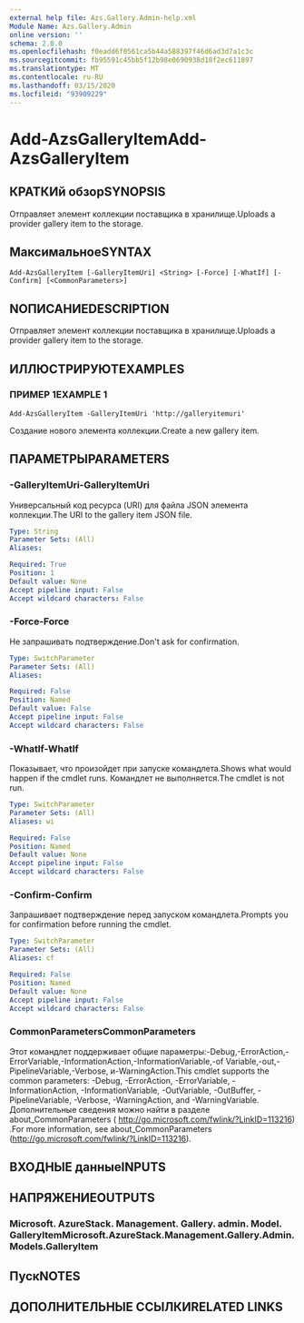 ```yaml
---
external help file: Azs.Gallery.Admin-help.xml
Module Name: Azs.Gallery.Admin
online version: ''
schema: 2.0.0
ms.openlocfilehash: f0eadd6f0561ca5b44a588397f46d6ad3d7a1c3c
ms.sourcegitcommit: fb95591c45bb5f12b98e0690938d18f2ec611897
ms.translationtype: MT
ms.contentlocale: ru-RU
ms.lasthandoff: 03/15/2020
ms.locfileid: "93909229"
---
```

# <span data-ttu-id="26291-101">Add-AzsGalleryItem</span><span class="sxs-lookup"><span data-stu-id="26291-101">Add-AzsGalleryItem</span></span>

## <span data-ttu-id="26291-102">КРАТКИй обзор</span><span class="sxs-lookup"><span data-stu-id="26291-102">SYNOPSIS</span></span>
<span data-ttu-id="26291-103">Отправляет элемент коллекции поставщика в хранилище.</span><span class="sxs-lookup"><span data-stu-id="26291-103">Uploads a provider gallery item to the storage.</span></span>

## <span data-ttu-id="26291-104">Максимальное</span><span class="sxs-lookup"><span data-stu-id="26291-104">SYNTAX</span></span>

```
Add-AzsGalleryItem [-GalleryItemUri] <String> [-Force] [-WhatIf] [-Confirm] [<CommonParameters>]
```

## <span data-ttu-id="26291-105">NОПИСАНИЕ</span><span class="sxs-lookup"><span data-stu-id="26291-105">DESCRIPTION</span></span>
<span data-ttu-id="26291-106">Отправляет элемент коллекции поставщика в хранилище.</span><span class="sxs-lookup"><span data-stu-id="26291-106">Uploads a provider gallery item to the storage.</span></span>

## <span data-ttu-id="26291-107">ИЛЛЮСТРИРУЮТ</span><span class="sxs-lookup"><span data-stu-id="26291-107">EXAMPLES</span></span>

### <span data-ttu-id="26291-108">ПРИМЕР 1</span><span class="sxs-lookup"><span data-stu-id="26291-108">EXAMPLE 1</span></span>
```
Add-AzsGalleryItem -GalleryItemUri 'http://galleryitemuri'
```

<span data-ttu-id="26291-109">Создание нового элемента коллекции.</span><span class="sxs-lookup"><span data-stu-id="26291-109">Create a new gallery item.</span></span>

## <span data-ttu-id="26291-110">ПАРАМЕТРЫ</span><span class="sxs-lookup"><span data-stu-id="26291-110">PARAMETERS</span></span>

### <span data-ttu-id="26291-111">-GalleryItemUri</span><span class="sxs-lookup"><span data-stu-id="26291-111">-GalleryItemUri</span></span>
<span data-ttu-id="26291-112">Универсальный код ресурса (URI) для файла JSON элемента коллекции.</span><span class="sxs-lookup"><span data-stu-id="26291-112">The URI to the gallery item JSON file.</span></span>

```yaml
Type: String
Parameter Sets: (All)
Aliases:

Required: True
Position: 1
Default value: None
Accept pipeline input: False
Accept wildcard characters: False
```

### <span data-ttu-id="26291-113">-Force</span><span class="sxs-lookup"><span data-stu-id="26291-113">-Force</span></span>
<span data-ttu-id="26291-114">Не запрашивать подтверждение.</span><span class="sxs-lookup"><span data-stu-id="26291-114">Don't ask for confirmation.</span></span>

```yaml
Type: SwitchParameter
Parameter Sets: (All)
Aliases:

Required: False
Position: Named
Default value: False
Accept pipeline input: False
Accept wildcard characters: False
```

### <span data-ttu-id="26291-115">-WhatIf</span><span class="sxs-lookup"><span data-stu-id="26291-115">-WhatIf</span></span>
<span data-ttu-id="26291-116">Показывает, что произойдет при запуске командлета.</span><span class="sxs-lookup"><span data-stu-id="26291-116">Shows what would happen if the cmdlet runs.</span></span>
<span data-ttu-id="26291-117">Командлет не выполняется.</span><span class="sxs-lookup"><span data-stu-id="26291-117">The cmdlet is not run.</span></span>

```yaml
Type: SwitchParameter
Parameter Sets: (All)
Aliases: wi

Required: False
Position: Named
Default value: None
Accept pipeline input: False
Accept wildcard characters: False
```

### <span data-ttu-id="26291-118">-Confirm</span><span class="sxs-lookup"><span data-stu-id="26291-118">-Confirm</span></span>
<span data-ttu-id="26291-119">Запрашивает подтверждение перед запуском командлета.</span><span class="sxs-lookup"><span data-stu-id="26291-119">Prompts you for confirmation before running the cmdlet.</span></span>

```yaml
Type: SwitchParameter
Parameter Sets: (All)
Aliases: cf

Required: False
Position: Named
Default value: None
Accept pipeline input: False
Accept wildcard characters: False
```

### <span data-ttu-id="26291-120">CommonParameters</span><span class="sxs-lookup"><span data-stu-id="26291-120">CommonParameters</span></span>
<span data-ttu-id="26291-121">Этот командлет поддерживает общие параметры:-Debug,-ErrorAction,-ErrorVariable,-InformationAction,-InformationVariable,-of Variable,-out,-PipelineVariable,-Verbose, и-WarningAction.</span><span class="sxs-lookup"><span data-stu-id="26291-121">This cmdlet supports the common parameters: -Debug, -ErrorAction, -ErrorVariable, -InformationAction, -InformationVariable, -OutVariable, -OutBuffer, -PipelineVariable, -Verbose, -WarningAction, and -WarningVariable.</span></span> <span data-ttu-id="26291-122">Дополнительные сведения можно найти в разделе about_CommonParameters ( http://go.microsoft.com/fwlink/?LinkID=113216) .</span><span class="sxs-lookup"><span data-stu-id="26291-122">For more information, see about_CommonParameters (http://go.microsoft.com/fwlink/?LinkID=113216).</span></span>

## <span data-ttu-id="26291-123">ВХОДНЫЕ данные</span><span class="sxs-lookup"><span data-stu-id="26291-123">INPUTS</span></span>

## <span data-ttu-id="26291-124">НАПРЯЖЕНИЕ</span><span class="sxs-lookup"><span data-stu-id="26291-124">OUTPUTS</span></span>

### <span data-ttu-id="26291-125">Microsoft. AzureStack. Management. Gallery. admin. Model. GalleryItem</span><span class="sxs-lookup"><span data-stu-id="26291-125">Microsoft.AzureStack.Management.Gallery.Admin.Models.GalleryItem</span></span>

## <span data-ttu-id="26291-126">Пуск</span><span class="sxs-lookup"><span data-stu-id="26291-126">NOTES</span></span>

## <span data-ttu-id="26291-127">ДОПОЛНИТЕЛЬНЫЕ ССЫЛКИ</span><span class="sxs-lookup"><span data-stu-id="26291-127">RELATED LINKS</span></span>
